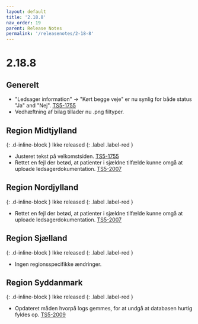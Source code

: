 ```yaml
---
layout: default
title: '2.18.8'
nav_order: 19
parent: Release Notes
permalink: '/releasenotes/2-18-8'
---
```


# 2.18.8

## Generelt
- "Ledsager information" -> "Kørt begge veje"  er nu synlig for både status "Ja" and "Nej". [TS5-1755](https://sd.trifork.com/browse/TS5-1955)
- Vedhæftning af bilag tillader nu .png filtyper.

## Region Midtjylland
{: .d-inline-block }
Ikke released
{: .label .label-red }
- Justeret tekst på velkomstsiden. [TS5-1755](https://sd.trifork.com/browse/TS5-1955)
- Rettet en fejl der betød, at patienter i sjældne tilfælde kunne omgå at uploade ledsagerdokumentation. [TS5-2007](https://sd.trifork.com/projects/TS5/queues/custom/95/TS5-2007)

## Region Nordjylland
{: .d-inline-block }
Ikke released
{: .label .label-red }
- Rettet en fejl der betød, at patienter i sjældne tilfælde kunne omgå at uploade ledsagerdokumentation. [TS5-2007](https://sd.trifork.com/projects/TS5/queues/custom/95/TS5-2007)

## Region Sjælland
{: .d-inline-block }
Ikke released
{: .label .label-red }
- Ingen regionsspecifikke ændringer.

## Region Syddanmark
{: .d-inline-block }
Ikke released
{: .label .label-red }
- Opdateret måden hvorpå logs gemmes, for at undgå at databasen hurtig fyldes op. [TS5-2009](https://sd.trifork.com/projects/TS5/queues/custom/95/TS5-2009)
